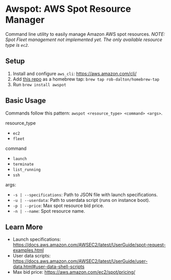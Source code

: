 # Awspot: AWS Spot Resource Manager
Command line utility to easily manage Amazon AWS spot resources.
*NOTE: Spot Fleet management not implemented yet. The only available resource type is `ec2`.*

## Setup
1. Install and configure `aws_cli`: https://aws.amazon.com/cli/
2. Add [this repo](https://github.com/rob-dalton/homebrew-tap) as a homebrew tap: `brew tap rob-dalton/homebrew-tap`
3. Run `brew install awspot`

## Basic Usage
Commands follow this pattern: `awspot <resource_type> <command> <args>`. 

resource_type
- `ec2`
- `fleet`

command
- `launch`
- `terminate`
- `list_running`
- `ssh`

args:
- `-s | --specifications`: Path to JSON file with launch specifications.
- `-u | --userdata`: Path to userdata script (runs on instance boot).
- `-p | --price`: Max spot resource bid price.
- `-n | --name`: Spot resource name.

## Learn More
- Launch specifications: https://docs.aws.amazon.com/AWSEC2/latest/UserGuide/spot-request-examples.html
- User data scripts: https://docs.aws.amazon.com/AWSEC2/latest/UserGuide/user-data.html#user-data-shell-scripts
- Max bid price: https://aws.amazon.com/ec2/spot/pricing/ 
